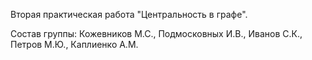 Вторая практическая работа "Центральность в графе".

Состав группы: Кожевников М.С., Подмосковных И.В., Иванов С.К., Петров М.Ю., Каплиенко А.М.